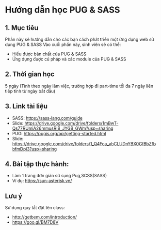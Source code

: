 # Hướng dẫn học PUG & SASS
## 1. Mục tiêu
Phần này sẽ hướng dẫn cho các bạn cách phát triển một ứng dụng web sử dụng PUG & SASS
Vào cuối phần này, sinh viên sẽ có thể:

  - Hiểu được bản chất của PUG & SASS
  - Ứng dụng được cú pháp và các module của PUG & SASS 

## 2. Thời gian học
5 ngày (Tính theo ngày làm việc, trường hợp đi part-time tối đa 7 ngày liên tiếp tính từ ngày bắt đầu)
## 3. Link tài liệu
- SASS: https://sass-lang.com/guide
- Slide: https://drive.google.com/drive/folders/1mBwT-Qs77RUmiA26mmusRIB_JYGB_GWm?usp=sharing
- PUG: https://pugjs.org/api/getting-started.html
- Slide: https://drive.google.com/drive/folders/1_Q4Fca_abCLUDnYBX0GfBbZfbbfmDpi3?usp=sharing
## 4. Bài tập thực hành: 
- Làm 1 trang đơn giản sử sụng Pug,SCSS(SASS)
- Ví dụ: https://sun-asterisk.vn/

## Lưu ý
Sử dụng quy tắt đặt tên class: 
- http://getbem.com/introduction/
- https://goo.gl/BM7D8V
